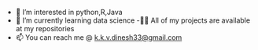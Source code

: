 - 👀 I’m interested in python,R,Java
- 🌱 I’m currently learning data science 
-👨‍💻 All of my projects are available at my repositories
- 📫 You can reach me @ k.k.v.dinesh33@gmail.com

<!---
kkv-dinesh/kkv-dinesh is a ✨ special ✨ repository because its `README.md` (this file) appears on your GitHub profile.
You can click the Preview link to take a look at your changes.
--->
